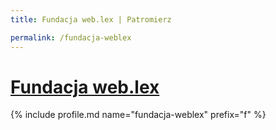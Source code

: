 ```yaml
---
title: Fundacja web.lex | Patromierz

permalink: /fundacja-weblex
---
```


# [Fundacja web.lex](https://patronite.pl/fundacja-weblex)

{% include profile.md name="fundacja-weblex" prefix="f" %}

